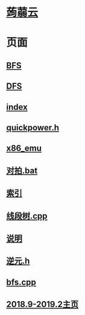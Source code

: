# [蒟蒻云](http://www.juruoyun.top)
<!-- # [大佬站点](https://llh72221133.github.io)-->

# 页面
## [BFS](index.html?page=BFS.md)
## [DFS](index.html?page=DFS.md)
## [index](index.html?page=index.md)
## [quickpower.h](index.html?page=quickpower.h)
## [x86_emu](index.html?page=x86_emu.md)
## [对拍.bat](index.html?page=对拍.bat)
## [索引](index.html?page=索引.md)
## [线段树.cpp](index.html?page=线段树.cpp)
## [说明](index.html?page=说明.md)
## [逆元.h](index.html?page=逆元.h)
## [bfs.cpp](index.html?page=bfs.cpp)
## [2018.9-2019.2主页](index.html?page=2018.9-2019.2主页.md)
